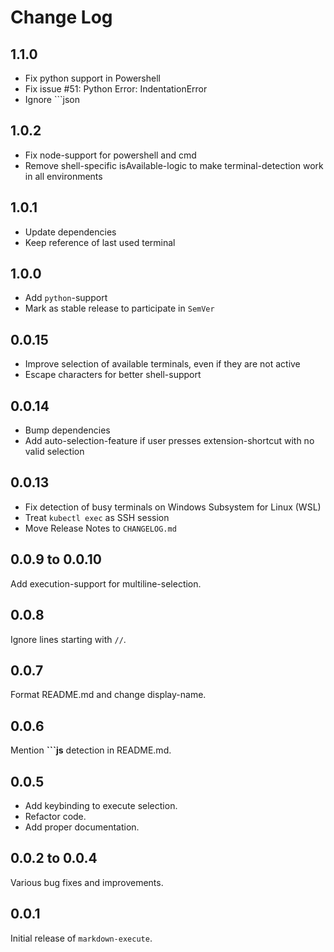 # Change Log

## 1.1.0

- Fix python support in Powershell
- Fix issue #51: Python Error: IndentationError
- Ignore ```json

## 1.0.2

- Fix node-support for powershell and cmd
- Remove shell-specific isAvailable-logic to make terminal-detection work in all environments

## 1.0.1

- Update dependencies
- Keep reference of last used terminal

## 1.0.0

- Add `python`-support
- Mark as stable release to participate in `SemVer`

## 0.0.15

- Improve selection of available terminals, even if they are not active
- Escape characters for better shell-support

## 0.0.14

- Bump dependencies
- Add auto-selection-feature if user presses extension-shortcut with no valid selection

## 0.0.13

- Fix detection of busy terminals on Windows Subsystem for Linux (WSL)
- Treat `kubectl exec` as SSH session
- Move Release Notes to `CHANGELOG.md`

## 0.0.9 to 0.0.10

Add execution-support for multiline-selection.

## 0.0.8

Ignore lines starting with `//`.

## 0.0.7

Format README.md and change display-name.

## 0.0.6

Mention **\`\`\`js** detection in README.md.

## 0.0.5

- Add keybinding to execute selection.
- Refactor code.
- Add proper documentation.

## 0.0.2 to 0.0.4

Various bug fixes and improvements.

## 0.0.1

Initial release of `markdown-execute`.
